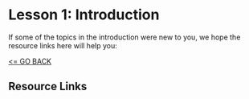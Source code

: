 # Lesson 1: Introduction

If some of the topics in the introduction were new to you, we hope the resource links here will help you:

[<= GO BACK ](../README.md)

## Resource Links
